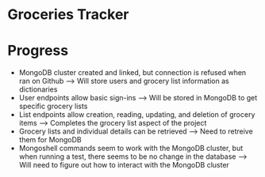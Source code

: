 # Groceries Tracker

# Progress
- MongoDB cluster created and linked, but connection is refused when ran on Github 
    --> Will store users and grocery list information as dictionaries 
- User endpoints allow basic sign-ins
    --> Will be stored in MongoDB to get specific grocery lists
- List endpoints allow creation, reading, updating, and deletion of grocery items
    --> Completes the grocery list aspect of the project
- Grocery lists and individual details can be retrieved
    --> Need to retreive them for MongoDB
- Mongoshell commands seem to work with the MongoDB cluster, 
but when running a test, there seems to be no change in the database
    --> Will need to figure out how to interact with the MongoDB cluster


